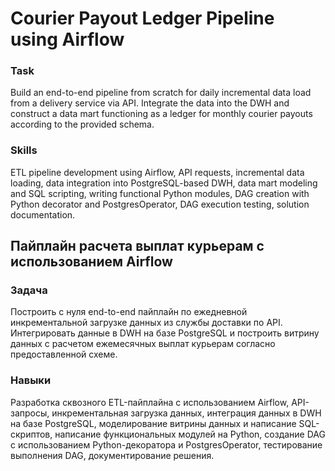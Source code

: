 # Courier Payout Ledger Pipeline using Airflow

### Task  
Build an end-to-end pipeline from scratch for daily incremental data load from a delivery service via API. Integrate the data into the DWH and construct a data mart functioning as a ledger for monthly courier payouts according to the provided schema.

### Skills  
ETL pipeline development using Airflow, API requests, incremental data loading, data integration into PostgreSQL-based DWH, data mart modeling and SQL scripting, writing functional Python modules, DAG creation with Python decorator and PostgresOperator, DAG execution testing, solution documentation.

## Пайплайн расчета выплат курьерам с использованием Airflow

### Задача  
Построить с нуля end-to-end пайплайн по ежедневной инкрементальной загрузке данных из службы доставки по API. Интегрировать данные в DWH на базе PostgreSQL и построить витрину данных с расчетом ежемесячных выплат курьерам согласно предоставленной схеме.

### Навыки  
Разработка сквозного ETL-пайплайна с использованием Airflow, API-запросы, инкрементальная загрузка данных, интеграция данных в DWH на базе PostgreSQL, моделирование витрины данных и написание SQL-скриптов, написание функциональных модулей на Python, создание DAG с использованием Python-декоратора и PostgresOperator, тестирование выполнения DAG, документирование решения.

